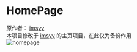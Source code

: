 # HomePage
<div>
原作者：
<a href="https://github.com/imsyy/home" target="_blank" >imsyy</a>
</div>
<div>
本项目修改于
<a href="https://github.com/imsyy/home" target="_blank" >imsyy</a>
的主页项目，在此仅为备份作用
</div>
<div>
<img src="https://img.gejiba.com/images/c77a791c963b24086306750760412a13.png" alt="homepage" border="0">
</div>
